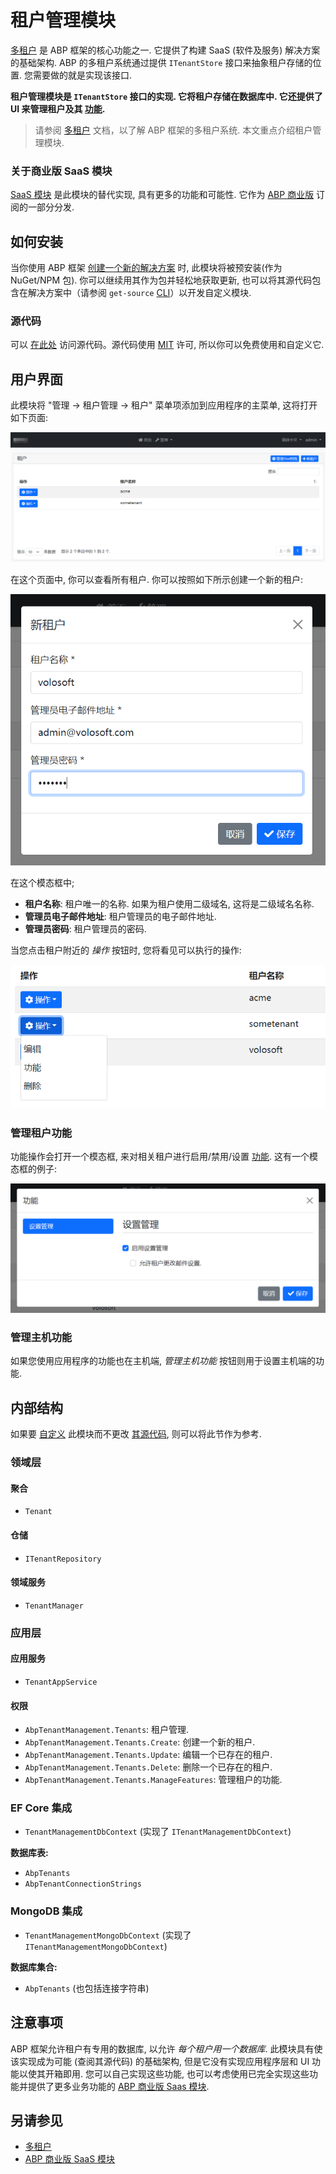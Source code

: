 # 租户管理模块

[多租户](../Multi-Tenancy.md) 是 ABP 框架的核心功能之一. 它提供了构建 SaaS (软件及服务) 解决方案的基础架构. ABP 的多租户系统通过提供 `ITenantStore` 接口来抽象租户存储的位置. 您需要做的就是实现该接口.

**租户管理模块是 `ITenantStore` 接口的实现. 它将租户存储在数据库中. 它还提供了 UI 来管理租户及其 [功能](../Features.md).**

> 请参阅 [多租户](../Multi-Tenancy.md) 文档，以了解 ABP 框架的多租户系统. 本文重点介绍租户管理模块.

### 关于商业版 SaaS 模块

[SaaS 模块](https://commercial.abp.io/modules/Volo.Saas) 是此模块的替代实现, 具有更多的功能和可能性. 它作为 [ABP 商业版](https://commercial.abp.io/) 订阅的一部分分发.

## 如何安装

当你使用 ABP 框架 [创建一个新的解决方案](https://abp.io/get-started) 时, 此模块将被预安装(作为 NuGet/NPM 包). 你可以继续用其作为包并轻松地获取更新, 也可以将其源代码包含在解决方案中（请参阅 `get-source` [CLI](../CLI.md)）以开发自定义模块.

### 源代码

可以 [在此处](https://github.com/abpframework/abp/tree/dev/modules/identity) 访问源代码。源代码使用 [MIT](https://choosealicense.com/licenses/mit/) 许可, 所以你可以免费使用和自定义它.

## 用户界面

此模块将 "管理 -> 租户管理 -> 租户" 菜单项添加到应用程序的主菜单, 这将打开如下页面:

![租户管理页面](../images/module-tenant-management-page.png)

在这个页面中, 你可以查看所有租户. 你可以按照如下所示创建一个新的租户:

![租户管理新增租户](../images/module-tenant-management-new-tenant.png)

在这个模态框中;

* **租户名称**: 租户唯一的名称. 如果为租户使用二级域名, 这将是二级域名名称.
* **管理员电子邮件地址**: 租户管理员的电子邮件地址.
* **管理员密码**: 租户管理员的密码.

当您点击租户附近的 *操作* 按钮时, 您将看见可以执行的操作:

![租户管理操作](../images/module-tenant-management-actions.png)

### 管理租户功能

功能操作会打开一个模态框, 来对相关租户进行启用/禁用/设置 [功能](../Features.md). 这有一个模态框的例子:

![功能模态框](../images/features-modal.png)

### 管理主机功能

如果您使用应用程序的功能也在主机端, *管理主机功能* 按钮则用于设置主机端的功能.

## 内部结构

如果要 [自定义](../Customizing-Application-Modules-Guide.md) 此模块而不更改 [其源代码](https://github.com/abpframework/abp/tree/dev/modules/tenant-management), 则可以将此节作为参考.

### 领域层

#### 聚合

* `Tenant`

#### 仓储

* `ITenantRepository`

#### 领域服务

* `TenantManager`

### 应用层

#### 应用服务

* `TenantAppService`

#### 权限

- `AbpTenantManagement.Tenants`: 租户管理.
- `AbpTenantManagement.Tenants.Create`: 创建一个新的租户.
- `AbpTenantManagement.Tenants.Update`: 编辑一个已存在的租户.
- `AbpTenantManagement.Tenants.Delete`: 删除一个已存在的租户.
- `AbpTenantManagement.Tenants.ManageFeatures`: 管理租户的功能.

### EF Core 集成

* `TenantManagementDbContext` (实现了 `ITenantManagementDbContext`)

**数据库表:**

* `AbpTenants`
* `AbpTenantConnectionStrings`

### MongoDB 集成

* `TenantManagementMongoDbContext` (实现了 `ITenantManagementMongoDbContext`)

**数据库集合:**

* `AbpTenants` (也包括连接字符串)

## 注意事项

ABP 框架允许租户有专用的数据库, 以允许 *每个租户用一个数据库*. 此模块具有使该实现成为可能 (查阅其源代码) 的基础架构, 但是它没有实现应用程序层和 UI 功能以使其开箱即用. 您可以自己实现这些功能, 也可以考虑使用已完全实现这些功能并提供了更多业务功能的 [ABP 商业版 Saas 模块](https://docs.abp.io/en/commercial/latest/modules/saas).

## 另请参见

* [多租户](../Multi-Tenancy.md)
* [ABP 商业版 SaaS 模块](https://docs.abp.io/en/commercial/latest/modules/saas)
